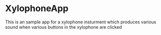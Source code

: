 # XylophoneApp
This is an sample app for a xylophone insturment which produces various sound when various buttons in the xylophone are clicked
